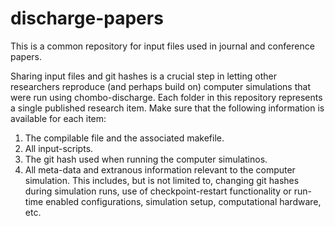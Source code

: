 # discharge-papers
This is a common repository for input files used in journal and conference papers.

Sharing input files and git hashes is a crucial step in letting other researchers reproduce (and perhaps build on) computer simulations that were run using chombo-discharge.
Each folder in this repository represents a single published research item.
Make sure that the following information is available for each item:

1. The compilable file and the associated makefile.
2. All input-scripts.
3. The git hash used when running the computer simulatinos.
4. All meta-data and extranous information relevant to the computer simulation. This includes, but is not limited to, changing git hashes during simulation runs, use of checkpoint-restart functionality or run-time enabled configurations, simulation setup, computational hardware, etc. 
